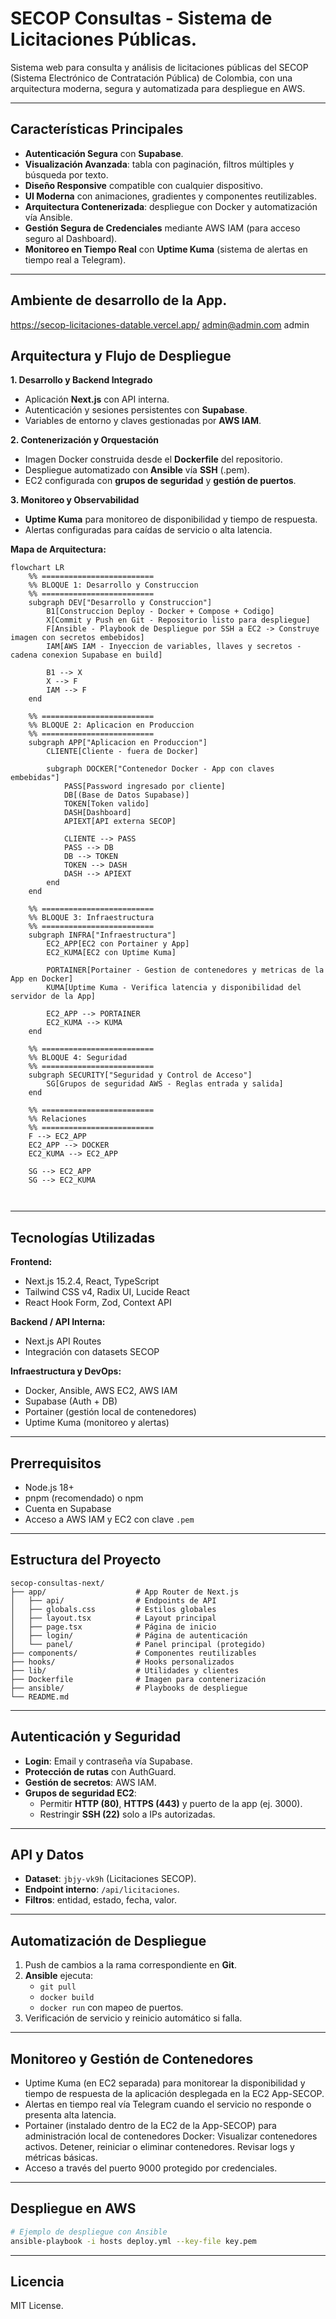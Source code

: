 # SECOP Consultas - Sistema de Licitaciones Públicas.

Sistema web para consulta y análisis de licitaciones públicas del SECOP (Sistema Electrónico de Contratación Pública) de Colombia, con una arquitectura moderna, segura y automatizada para despliegue en AWS.

---

## Características Principales

- **Autenticación Segura** con **Supabase**.
- **Visualización Avanzada**: tabla con paginación, filtros múltiples y búsqueda por texto.
- **Diseño Responsive** compatible con cualquier dispositivo.
- **UI Moderna** con animaciones, gradientes y componentes reutilizables.
- **Arquitectura Contenerizada**: despliegue con Docker y automatización vía Ansible.
- **Gestión Segura de Credenciales** mediante AWS IAM (para acceso seguro al Dashboard).
- **Monitoreo en Tiempo Real** con **Uptime Kuma** (sistema de alertas en tiempo real a Telegram).

---

## Ambiente de desarrollo de la App.

https://secop-licitaciones-datable.vercel.app/
admin@admin.com
admin

## Arquitectura y Flujo de Despliegue

**1. Desarrollo y Backend Integrado**  
- Aplicación **Next.js** con API interna.  
- Autenticación y sesiones persistentes con **Supabase**.  
- Variables de entorno y claves gestionadas por **AWS IAM**.  

**2. Contenerización y Orquestación**  
- Imagen Docker construida desde el **Dockerfile** del repositorio.  
- Despliegue automatizado con **Ansible** vía **SSH** (.pem).  
- EC2 configurada con **grupos de seguridad** y **gestión de puertos**.  

**3. Monitoreo y Observabilidad**  
- **Uptime Kuma** para monitoreo de disponibilidad y tiempo de respuesta.  
- Alertas configuradas para caídas de servicio o alta latencia.  

**Mapa de Arquitectura:**

```mermaid
flowchart LR
    %% =========================
    %% BLOQUE 1: Desarrollo y Construccion
    %% =========================
    subgraph DEV["Desarrollo y Construccion"]
        B1[Construccion Deploy - Docker + Compose + Codigo]
        X[Commit y Push en Git - Repositorio listo para despliegue]
        F[Ansible - Playbook de Despliegue por SSH a EC2 -> Construye imagen con secretos embebidos]
        IAM[AWS IAM - Inyeccion de variables, llaves y secretos - cadena conexion Supabase en build]
        
        B1 --> X
        X --> F
        IAM --> F
    end

    %% =========================
    %% BLOQUE 2: Aplicacion en Produccion
    %% =========================
    subgraph APP["Aplicacion en Produccion"]
        CLIENTE[Cliente - fuera de Docker]
        
        subgraph DOCKER["Contenedor Docker - App con claves embebidas"]
            PASS[Password ingresado por cliente]
            DB[(Base de Datos Supabase)]
            TOKEN[Token valido]
            DASH[Dashboard]
            APIEXT[API externa SECOP]

            CLIENTE --> PASS
            PASS --> DB
            DB --> TOKEN
            TOKEN --> DASH
            DASH --> APIEXT
        end
    end

    %% =========================
    %% BLOQUE 3: Infraestructura
    %% =========================
    subgraph INFRA["Infraestructura"]
        EC2_APP[EC2 con Portainer y App]
        EC2_KUMA[EC2 con Uptime Kuma]

        PORTAINER[Portainer - Gestion de contenedores y metricas de la App en Docker]
        KUMA[Uptime Kuma - Verifica latencia y disponibilidad del servidor de la App]

        EC2_APP --> PORTAINER
        EC2_KUMA --> KUMA
    end

    %% =========================
    %% BLOQUE 4: Seguridad
    %% =========================
    subgraph SECURITY["Seguridad y Control de Acceso"]
        SG[Grupos de seguridad AWS - Reglas entrada y salida]
    end

    %% =========================
    %% Relaciones
    %% =========================
    F --> EC2_APP
    EC2_APP --> DOCKER
    EC2_KUMA --> EC2_APP

    SG --> EC2_APP
    SG --> EC2_KUMA



```

---
## Tecnologías Utilizadas

**Frontend:**  
- Next.js 15.2.4, React, TypeScript  
- Tailwind CSS v4, Radix UI, Lucide React  
- React Hook Form, Zod, Context API  

**Backend / API Interna:**  
- Next.js API Routes  
- Integración con datasets SECOP  

**Infraestructura y DevOps:**  
- Docker, Ansible, AWS EC2, AWS IAM  
- Supabase (Auth + DB)  
- Portainer (gestión local de contenedores)  
- Uptime Kuma (monitoreo y alertas)  

---

## Prerrequisitos

- Node.js 18+  
- pnpm (recomendado) o npm  
- Cuenta en Supabase  
- Acceso a AWS IAM y EC2 con clave `.pem`  

---

## Estructura del Proyecto

```
secop-consultas-next/
├── app/                    # App Router de Next.js
│   ├── api/                # Endpoints de API
│   ├── globals.css         # Estilos globales
│   ├── layout.tsx          # Layout principal
│   ├── page.tsx            # Página de inicio
│   ├── login/              # Página de autenticación
│   └── panel/              # Panel principal (protegido)
├── components/             # Componentes reutilizables
├── hooks/                  # Hooks personalizados
├── lib/                    # Utilidades y clientes
├── Dockerfile              # Imagen para contenerización
├── ansible/                # Playbooks de despliegue
└── README.md
```

---

## Autenticación y Seguridad

- **Login**: Email y contraseña vía Supabase.  
- **Protección de rutas** con AuthGuard.  
- **Gestión de secretos**: AWS IAM.  
- **Grupos de seguridad EC2**:
  - Permitir **HTTP (80)**, **HTTPS (443)** y puerto de la app (ej. 3000).
  - Restringir **SSH (22)** solo a IPs autorizadas.  

---

## API y Datos

- **Dataset**: `jbjy-vk9h` (Licitaciones SECOP).  
- **Endpoint interno**: `/api/licitaciones`.  
- **Filtros**: entidad, estado, fecha, valor.  

---

## Automatización de Despliegue

1. Push de cambios a la rama correspondiente en **Git**.  
2. **Ansible** ejecuta:
   - `git pull`
   - `docker build`
   - `docker run` con mapeo de puertos.
3. Verificación de servicio y reinicio automático si falla.  

---

## Monitoreo y Gestión de Contenedores

- Uptime Kuma (en EC2 separada) para monitorear la disponibilidad y tiempo de respuesta de la aplicación desplegada en la EC2 App-SECOP.
- Alertas en tiempo real vía Telegram cuando el servicio no responde o presenta alta latencia.
- Portainer (instalado dentro de la EC2 de la App-SECOP) para administración local de contenedores Docker:
Visualizar contenedores activos.
Detener, reiniciar o eliminar contenedores.
Revisar logs y métricas básicas.
- Acceso a través del puerto 9000 protegido por credenciales.
---

## Despliegue en AWS

```bash
# Ejemplo de despliegue con Ansible
ansible-playbook -i hosts deploy.yml --key-file key.pem
```

---

## Licencia

MIT License.
